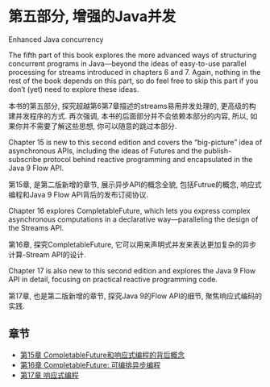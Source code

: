 # 第五部分, 增强的Java并发
Enhanced Java concurrency

<p class="en">The fifth part of this book explores the more advanced ways of structuring concurrent programs in Java—beyond the ideas of easy-to-use parallel processing for streams introduced in chapters 6 and 7. Again, nothing in the rest of the book depends on this part, so do feel free to skip this part if you don’t (yet) need to explore these ideas.</p>

本书的第五部分, 探究超越第6第7章描述的streams易用并发处理的, 更高级的构建并发程序的方式. 再次强调, 本书的后面部分并不会依赖本部分的内容, 所以, 如果你并不需要了解这些思想, 你可以随意的跳过本部分.

<p class="en">Chapter 15 is new to this second edition and covers the “big-picture” idea of asynchronous APIs, including the ideas of Futures and the publish-subscribe protocol behind reactive programming and encapsulated in the Java 9 Flow API. </p>

第15章, 是第二版新增的章节, 展示异步API的概念全貌, 包括Futrue的概念, 响应式编程和Java 9 Flow API背后的发布订阅协议.

<p class="en">Chapter 16 explores CompletableFuture, which lets you express complex asynchronous computations in a declarative way—paralleling the design of the Streams API. </p>

第16章, 探究CompletableFuture, 它可以用来声明式并发来表达更加复杂的异步计算-Stream API的设计.

<p class="en">Chapter 17 is also new to this second edition and explores the Java 9 Flow API in detail, focusing on practical reactive programming code.</p>

第17章, 也是第二版新增的章节, 探究Java 9的Flow API的细节, 聚焦响应式编码的实践.

## 章节
* [第15章 CompletableFuture和响应式编程的背后概念](15_Concepts_behind_CompletableFuture_and_reactive_programming.md)
* [第16章 CompletableFuture: 可编排异步编程](16_CompletableFuture_composable_asynchronous_programming.md)
* [第17章 响应式编程](17_Reactive_programming.md)

